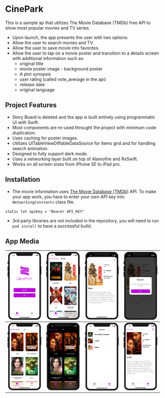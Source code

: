 # CinePark

This is a sample ap that utilizes The Movie Database (TMDb) free API to show most popular movies and TV series.

 - Upon launch, the app presents the user with two options.
 - Allow the user to search movies and TV.
 - Allow the user to save movie into favorites.
 - Allow the user to tap on a movie poster and transition to a details screen with additional information such as:
   - original title
   - movie poster image - background poster
   - A plot synopsis
   - user rating (called vote_average in the api)
   - release date
   - original language
   
## Project Features

- Story Board is deleted and the app is built entirely using programmatic UI with Swift. 
- Most components are re-used throught the project with minimum code duplication.
- Uses caching for poster images.
- Utilizes UITableViewDiffableDataSource for items grid and for handling search animation.
- Designed to fully support dark mode. 
- Uses a networking layer built on top of Alamofire and RxSwift.
- Works on all screen sizes from iPhone SE to iPad pro.


## Installation
- The movie information uses [The Movie Database (TMDb)](https://www.themoviedb.org/documentation/api) API.
To make your app work, you have to enter your own API key into `NetworkingConstants` class file.

```NetworkingConstants
static let apiKey = "Bearer API_KEY" 
```

- 3rd party libraries are not included in the repository, you will need to run `pod install` to have a successful build.


## App Media

| ![Home](images/01-home.png) | ![Movies](images/02-movies.png)| ![Details](images/03-details.png) | ![Favorite Dialog](images/04-favorite-dialog.png) |
|:---:|:---:|:---:|:---:|
| ![Series](images/05-series.png)| ![Series Dark](images/06-series-dark.png) | ![Favorites](images/07-favorites.png) | ![Favorite Details](images/08-delete-favorite.png) |

